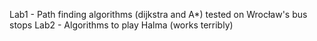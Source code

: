 Lab1 - Path finding algorithms (dijkstra and A*) tested on Wrocław's bus stops
Lab2 - Algorithms to play Halma (works terribly)
